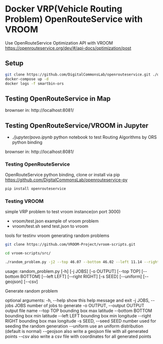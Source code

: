 
# Docker VRP(Vehicle Routing Problem) OpenRouteService with VROOM

Use OpenRouteService Optimization API with VROOM
https://openrouteservice.org/dev/#/api-docs/optimization/post

## Setup

```bash
git clone https://github.com/DigitalCommonsLab/openrouteservice.git ./ors/openrouteservice
docker-compose up -d
docker logs -f smartbin-ors
```

## Testing OpenRouteService in Map

brownser in:
http://localhost:8081/


## Testing OpenRouteService/VROOM in Jupyter

* *./jupyter/povo.ipynb* python notebook to test Routing Algorithms by ORS python binding

brownser in:
http://localhost:8081/


### Testing OpenRouteService

OpenRouteService python binding, clone or install via pip
https://github.com/DigitalCommonsLab/openrouteservice-py

```bash
pip install openrouteservice
```

### Testing VROOM

simple VRP problem to test vroom instance(on port 3000)

* vroom/test.json example of vroom problem
* vroom/test.sh send test.json to vroom

tools for testinv vroom generating random problems
```bash
git clone https://github.com/VROOM-Project/vroom-scripts.git

cd vroom-scripts/src/

./random_problem.py -j2 --top 46.07 --bottom 46.02 --left 11.14 --right 11.18

```

usage: random_problem.py [-h] [-j JOBS] [-o OUTPUT] [--top TOP]
                         [--bottom BOTTOM] [--left LEFT] [--right RIGHT]
                         [-s SEED] [--uniform] [--geojson] [--csv]

Generate random problem

optional arguments:
  -h, --help            show this help message and exit
  -j JOBS, --jobs JOBS  number of jobs to generate
  -o OUTPUT, --output OUTPUT
                        output file name
  --top TOP             bounding box max latitude
  --bottom BOTTOM       bounding box min latitude
  --left LEFT           bounding box min longitude
  --right RIGHT         bounding box max longitude
  -s SEED, --seed SEED  number used for seeding the random generation
  --uniform             use an uniform distribution (default is normal)
  --geojson             also write a geojson file with all generated points
  --csv                 also write a csv file with coordinates for all
                        generated points


